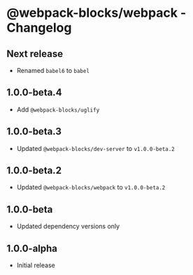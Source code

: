 # @webpack-blocks/webpack - Changelog

## Next release

- Renamed `babel6` to `babel`

## 1.0.0-beta.4

- Add `@webpack-blocks/uglify`

## 1.0.0-beta.3

- Updated `@webpack-blocks/dev-server` to `v1.0.0-beta.2`

## 1.0.0-beta.2

- Updated `@webpack-blocks/webpack` to `v1.0.0-beta.2`

## 1.0.0-beta

- Updated dependency versions only

## 1.0.0-alpha

- Initial release
